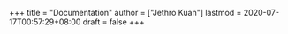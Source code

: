 +++
title = "Documentation"
author = ["Jethro Kuan"]
lastmod = 2020-07-17T00:57:29+08:00
draft = false
+++
